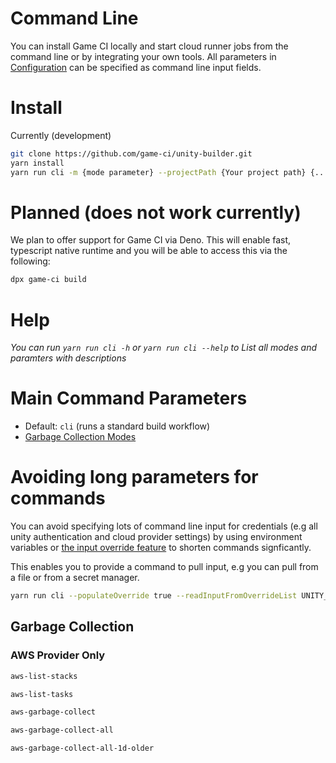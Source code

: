 # Command Line

You can install Game CI locally and start cloud runner jobs from the command line or by integrating your own tools. All parameters in [Configuration](configuration) can be specified as command line input fields.

# Install

Currently (development)

```bash
git clone https://github.com/game-ci/unity-builder.git
yarn install
yarn run cli -m {mode parameter} --projectPath {Your project path} {... other command line parameters}
```
# Planned (does not work currently)
We plan to offer support for Game CI via Deno. This will enable fast, typescript native runtime and you will be able to access this via the following:
```bash
dpx game-ci build
```

# Help
_You can run `yarn run cli -h` or `yarn run cli --help` to List all modes and paramters with descriptions_

# Main Command Parameters
- Default: `cli` (runs a standard build workflow)
- [Garbage Collection Modes](#garbage-collection)

# Avoiding long parameters for commands
You can avoid specifying lots of command line input for credentials (e.g all unity authentication and cloud provider settings) by using environment variables or [the input override feature](advanced-topics/input-override#example) to shorten commands signficantly. 

This enables you to provide a command to pull input, e.g you can pull from a file or from a secret manager.

```bash
yarn run cli --populateOverride true --readInputFromOverrideList UNITY_EMAIL,UNITY_SERIAL,UNITY_PASSWORD --readInputOverrideCommand="gcloud secrets versions access 1 --secret=\"{0}\""
```

## Garbage Collection
### AWS Provider Only
```bash
aws-list-stacks
```
```bash
aws-list-tasks
```
```bash
aws-garbage-collect
```
```bash
aws-garbage-collect-all
```
```bash
aws-garbage-collect-all-1d-older
```
